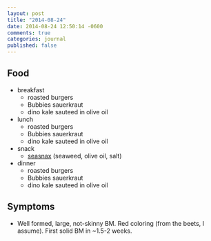 ```yaml
---
layout: post
title: "2014-08-24"
date: 2014-08-24 12:50:14 -0600
comments: true
categories: journal
published: false
---
```


## Food
* breakfast 
  * roasted burgers 
  * Bubbies sauerkraut
  * dino kale sauteed in olive oil
* lunch
  * roasted burgers 
  * Bubbies sauerkraut
  * dino kale sauteed in olive oil
* snack
  * [seasnax](http://www.amazon.com/SeaSnax-Roasted-Seaweed-Classic-2-16-Ounce/dp/B0036IO1IK#) (seaweed, olive oil, salt)
* dinner
  * roasted burgers 
  * Bubbies sauerkraut
  * dino kale sauteed in olive oil


## Symptoms
* Well formed, large, not-skinny BM. Red coloring (from the beets, I assume). First solid BM in ~1.5-2 weeks.
